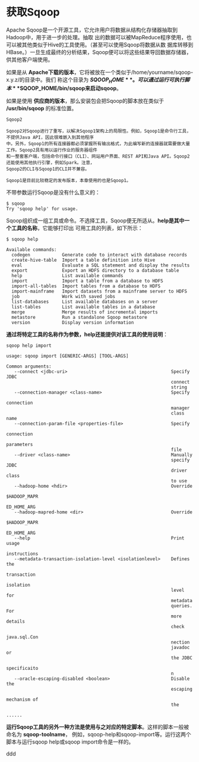 获取Sqoop
================================================================================
Apache Sqoop是一个开源工具，它允许用户将数据从结构化存储器抽取到Hadoop中，用于进一步的处理。抽取
出的数据可以被MapReduce程序使用，也可以被其他类似于Hive的工具使用。（甚至可以使用Sqoop将数据从数
据库转移到HBase。）一旦生成最终的分析结果，Sqoop便可以将这些结果导回数据存储器，供其他客户端使用。

如果是从 **Apache下载的版本**，它将被放在一个类似于/home/yourname/sqoop-x.y.z/的目录中。我们
称这个目录为 **$SQOOP_HOME**。可以通过运行可执行脚本 **$SQOOP_HOME/bin/sqoop来启动sqoop**。

如果是使用 **供应商的版本**，那么安装包会把Sqoop的脚本放在类似于 **/usr/bin/sqoop** 的标准位置。
```
Sqoop2

Sqoop2对Sqoop进行了重写，以解决Sqoop1架构上的局限性。例如，Sqoop1是命令行工具，不提供Java API，因此很难嵌入到其他程序
中。另外，Sqoop1的所有连接器都必须掌握所有输出格式，为此编写新的连接器就需要做大量工作。Sqoop2具有用以运行作业的服务器组件
和一整套客户端，包括命令行接口（CLI）、网站用户界面、REST API和Java API。Sqoop2还能使用其他执行引擎，例如Spark。注意，
Sqoop2的CLI与Sqoop1的CLI并不兼容。

Sqoop1是目前比较稳定的发布版本，本章使用的也是Sqoop1。
```
不带参数运行Sqoop是没有什么意义的：
```shell
$ sqoop
Try 'sqoop help' for usage.
```
Sqoop组织成一组工具或命令。不选择工具，Sqoop便无所适从。**help是其中一个工具的名称**，它能够打印出
可用工具的列表，如下所示：
```shell
$ sqoop help

Available commands:
  codegen            Generate code to interact with database records
  create-hive-table  Import a table definition into Hive
  eval               Evaluate a SQL statement and display the results
  export             Export an HDFS directory to a database table
  help               List available commands
  import             Import a table from a database to HDFS
  import-all-tables  Import tables from a database to HDFS
  import-mainframe   Import datasets from a mainframe server to HDFS
  job                Work with saved jobs
  list-databases     List available databases on a server
  list-tables        List available tables in a database
  merge              Merge results of incremental imports
  metastore          Run a standalone Sqoop metastore
  version            Display version information
```
**通过将特定工具的名称作为参数，help还能提供对该工具的使用说明**：
```shell
sqoop help import

usage: sqoop import [GENERIC-ARGS] [TOOL-ARGS]

Common arguments:
   --connect <jdbc-uri>                                       Specify JDBC
                                                              connect
                                                              string
   --connection-manager <class-name>                          Specify
                                                              connection
                                                              manager
                                                              class name
   --connection-param-file <properties-file>                  Specify
                                                              connection
                                                              parameters
                                                              file
   --driver <class-name>                                      Manually
                                                              specify JDBC
                                                              driver class
                                                              to use
   --hadoop-home <hdir>                                       Override
                                                              $HADOOP_MAPR
                                                              ED_HOME_ARG
   --hadoop-mapred-home <dir>                                 Override
                                                              $HADOOP_MAPR
                                                              ED_HOME_ARG
   --help                                                     Print usage
                                                              instructions
   --metadata-transaction-isolation-level <isolationlevel>    Defines the
                                                              transaction
                                                              isolation
                                                              level for
                                                              metadata
                                                              queries. For
                                                              more details
                                                              check
                                                              java.sql.Con
                                                              nection
                                                              javadoc or
                                                              the JDBC
                                                              specificaito
                                                              n
   --oracle-escaping-disabled <boolean>                       Disable the
                                                              escaping
                                                              mechanism of
                                                              the

......
```
**运行Sqoop工具的另外一种方法是使用与之对应的特定脚本**。这样的脚本一般被命名为 **sqoop-toolname**，
例如，sqoop-help和sqoop-import等。运行这两个脚本与运行sqoop help或sqoop import命令是一样的。







































ddd
